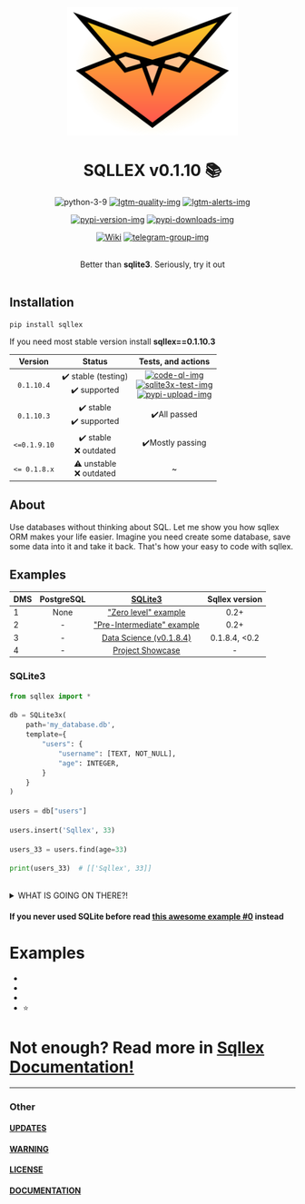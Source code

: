 
<div align="center">

<img src="./pics/sqllex-logo.svg" width="300px" alt="sqllex logo">

# SQLLEX v0.1.10 📚

![python-3-9]
[![lgtm-quality-img]][lgtm-quality-src]
[![lgtm-alerts-img]][lgtm-alerts-src]

[![pypi-version-img]][pypi-version-src]
[![pypi-downloads-img]][pypi-version-src]

[![Wiki][wiki-img]][wiki-src] 
[![telegram-group-img]][telegram-group-src]


<br>
Better than <b>sqlite3</b>. Seriously, try it out<br>
</div><br>

## Installation
```shell
pip install sqllex
```

If you need most stable version install **sqllex==0.1.10.3**


| Version |  Status | Tests, and actions |
| :--------: | :----------------------------: | :---: |
| `0.1.10.4`    | ✔️ stable (testing)  <br> ✔️ supported      | [![code-ql-img]][code-ql-src] <br> [![sqlite3x-test-img]][sqlite3x-test-src] <br> [![pypi-upload-img]][pypi-upload-img] |
| `0.1.10.3`    | ✔️ stable            <br> ✔️ supported      | ✔️All passed |
| `<=0.1.9.10`  | ✔️ stable            <br> ❌️ outdated       |  ✔️Mostly passing |
| `<= 0.1.8.x`  | ⚠️ unstable          <br> ❌️ outdated       |  ~ |


## About
Use databases without thinking about SQL. Let me show you how sqllex ORM makes
your life easier. Imagine you need create some database, save some data
into it and take it back. That's how your easy to code with sqllex.

## Examples
| DMS |  PostgreSQL | [SQLite3](#sqlite3) | Sqllex version|
| :--- | :----: | :---:| :---: |
| 1 | None | ["Zero level" example][awesome-example-0] | 0.2+|
| 2 | - | ["Pre-Intermediate" example][awesome-example-1] | 0.2+ |
| 3 | - | [Data Science (v0.1.8.4)][data-science-example] | 0.1.8.4, <0.2 |
| 4 | - | [Project Showcase][project-showcase] | - |




### SQLite3
```python
from sqllex import *

db = SQLite3x(                              
    path='my_database.db',                      
    template={                              
        "users": {                          
            "username": [TEXT, NOT_NULL],   
            "age": INTEGER,                 
        }                                   
    }                                       
)

users = db["users"]

users.insert('Sqllex', 33)

users_33 = users.find(age=33)

print(users_33)  # [['Sqllex', 33]]
```

<br>
<details>
<summary id="what1">WHAT IS GOING ON THERE?!</summary>


```python
from sqllex import *

# Create some database, with simple structure
db = SQLite3x(                              # create database 
    path='my_data.db',                      # path to your database, or where you would like it locate
    template={                              # schema for tables inside your database                              
        "users": {                          # name for the 1'st table
            "username": [TEXT, NOT_NULL],   # 1'st column of table, named "username", contains text-data, can't be NULL
            "age": INTEGER,                 # 2'nd column of table, named "age", contains integer value
        }                                   # end of table
    }                                       # end of schema (template)
)

# Ok, now you have database with table inside it.
# Let's take this table as variable
users = db["users"]

# Now add record of 33 years old user named 'Sqllex' into it
# Dear table, please insert ['Sqllex', 33] values 
users.insert('Sqllex', 33)

# Dear table, please find records where_ column 'age' == 33
users_33 = users.find(age=33)

# Print results
print(users_33)  # [['Sqllex', 33]]
```

</details>

####  If you never used SQLite before read [this awesome example #0][awesome-example-0] instead


# Examples

 - 
 - 
 - 
 -  ⭐


# Not enough? Read more in [Sqllex Documentation!][wiki-src]

-----
### Other
#### [UPDATES](./UPDATES.md)
#### [WARNING](./WARNING.md)
#### [LICENSE](./LICENSE)
#### [DOCUMENTATION][wiki-src]


  [wiki-img]: https://img.shields.io/badge/docs-Wiki-blue.svg
  [wiki-src]: https://v1a0.github.io/sqllex

  [python-3-9]: https://img.shields.io/badge/Python-3.9-green

  [python-3-8]: https://img.shields.io/badge/Python-3.8-green

  [lgtm-quality-img]: https://img.shields.io/lgtm/grade/python/g/V1A0/sqllex.svg?logo=lgtm&logoWidth=18
  [lgtm-quality-src]: https://lgtm.com/projects/g/V1A0/sqllex/context:python

  [lgtm-alerts-img]: https://img.shields.io/lgtm/alerts/g/V1A0/sqllex.svg?logo=lgtm&logoWidth=18
  [lgtm-alerts-src]: https://lgtm.com/projects/g/V1A0/sqllex/alerts/
  
  [pypi-version-img]: https://img.shields.io/pypi/v/sqllex.svg
  [pypi-version-src]: https://pypi.org/project/sqllex/
  
  [pypi-downloads-img]: https://img.shields.io/pypi/dm/sqllex
  
  [telegram-group-img]: https://img.shields.io/badge/Telegram-Group-blue.svg?logo=telegram
  [telegram-group-src]: https://t.me/joinchat/CKq9Mss1UlNlMDIy
  
  [code-ql-img]: https://github.com/v1a0/sqllex/actions/workflows/codeql-analysis.yml/badge.svg?branch=main
  [code-ql-src]: https://github.com/v1a0/sqllex/actions/workflows/codeql-analysis.yml
  
  [sqlite3x-test-img]: https://github.com/v1a0/sqllex/actions/workflows/test_sqlite3x.yml/badge.svg?branch=main
  [sqlite3x-test-src]: https://github.com/v1a0/sqllex/actions/workflows/test_sqlite3x.yml
  
  [pypi-upload-img]: https://github.com/v1a0/sqllex/actions/workflows/python-publish.yml/badge.svg
  [pypi-upload-src]: https://github.com/v1a0/sqllex/actions/workflows/python-publish.yml

  [awesome-example-0]: https://v1a0.github.io/sqllex/sqlite3x-aex-0.html
  [awesome-example-1]: https://v1a0.github.io/sqllex/sqlite3x-aex-1.html
  [data-science-example]: https://deepnote.com/@abid/SQLLEX-Simple-and-Faster-7WXrco0hRXaqvAiXo8QJBQ
  [project-showcase]: https://v1a0.github.io/sqllex/sqllex-showcase
